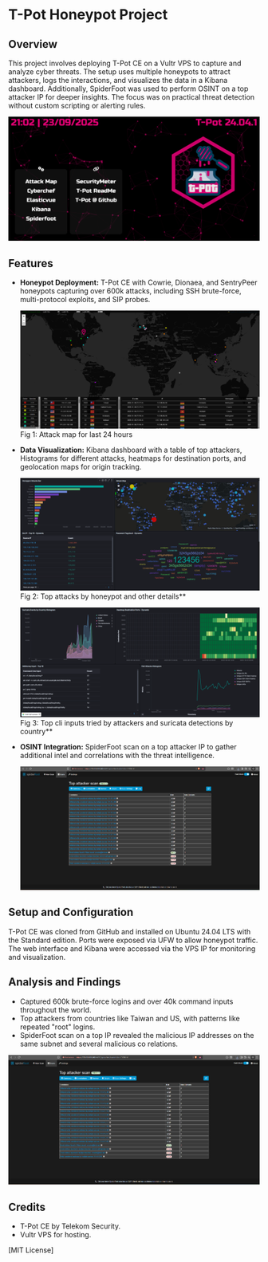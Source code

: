 # T-Pot Honeypot Project

## Overview
This project involves deploying T-Pot CE on a Vultr VPS to capture and analyze cyber threats. The setup uses multiple honeypots to attract attackers, logs the interactions, and visualizes the data in a Kibana dashboard. Additionally, SpiderFoot was used to perform OSINT on a top attacker IP for deeper insights. The focus was on practical threat detection without custom scripting or alerting rules.

![Tpot-web-interface](tpot_web.png)

## Features
- **Honeypot Deployment:** T-Pot CE with Cowrie, Dionaea, and SentryPeer honeypots capturing over 600k attacks, including SSH brute-force, multi-protocol exploits, and SIP probes.

  ![attack-map](tpot_attack_map.png)
  Fig 1: Attack map for last 24 hours
- **Data Visualization:** Kibana dashboard with a table of top attackers, Histograms for different attacks, heatmaps for destination ports, and geolocation maps for origin tracking.

  ![Kibana-dashboard-1](dashboard_1.png)
  Fig 2: Top attacks by honeypot and other details**
  
  ![Kibana-dashboard-2](dashboard_2.png)
  Fig 3: Top cli inputs tried by attackers and suricata detections by country**
  
- **OSINT Integration:** SpiderFoot scan on a top attacker IP to gather additional intel and correlations with the threat intelligence.

  ![Spiderfoot-results](spiderfoot_scan.png)

## Setup and Configuration
T-Pot CE was cloned from GitHub and installed on Ubuntu 24.04 LTS with the Standard edition. Ports were exposed via UFW to allow honeypot traffic. The web interface and Kibana were accessed via the VPS IP for monitoring and visualization.

## Analysis and Findings
- Captured 600k brute-force logins and over 40k command inputs throughout the world.
- Top attackers from countries like Taiwan and US, with patterns like repeated "root" logins.
- SpiderFoot scan on a top IP revealed the malicious IP addresses on the same subnet and several malicious co relations.

![Spiderfoot-results](spiderfoot_scan.png)

## Credits
- T-Pot CE by Telekom Security.
- Vultr VPS for hosting.

[MIT License]
